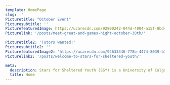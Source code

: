 ```yaml
---
template: HomePage
slug: ''
Picturetitle: "October Event"
Picturesubtitle: ''
PicturefeaturedImage: https://ucarecdn.com/92800242-044d-4004-a15f-8bd45ed86a9a/
Picturelink: '/posts/meet-great-and-games-night-october-30th/'

Picturetitle2: 'Tutors wanted!'
Picturesubtitle2: ''
PicturefeaturedImage2: 'https://ucarecdn.com/94633346-778b-4474-8039-b18280ec73a3/'
Picturelink2: '/posts/welcome-to-stars-for-sheltered-youth/'

meta:
  description: Stars for Sheltered Youth (SSY) is a University of Calgary club that seeks to establish equal opportunities and extracurricular excellence for youth.
  title: Home
---
```

